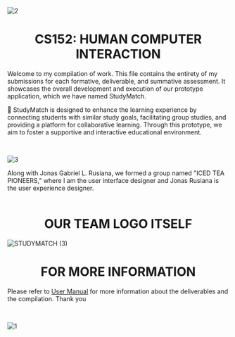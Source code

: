 ![2](https://github.com/glyphine/LOBATON-HCI-portfolio/assets/123319407/0b0a6af5-bc9d-4e37-b2b3-2da4148c8b74)

<h1 align = "center"> CS152: HUMAN COMPUTER INTERACTION </h1>

Welcome to my compilation of work. This file contains the entirety of my submissions for each formative, deliverable, and summative assessment. It showcases the overall development and execution of our prototype application, which we have named StudyMatch.


📖 StudyMatch is designed to enhance the learning experience by connecting students with similar study goals, facilitating group studies, and providing a platform for collaborative learning. Through this prototype, we aim to foster a supportive and interactive educational environment.

<br>

![3](https://github.com/glyphine/LOBATON-HCI-portfolio/assets/123319407/1dac0bf7-57dd-4762-9c14-e206129e6490)

Along with Jonas Gabriel L. Rusiana, we formed a group named "ICED TEA PIONEERS," where I am the user interface designer and Jonas Rusiana is the user experience designer.
<br>
<br> 

<h1 align = "center"> OUR TEAM LOGO ITSELF </h1>

![STUDYMATCH (3)](https://github.com/glyphine/LOBATON-HCI-portfolio/assets/123319407/7549d167-52a5-46b3-b760-57ad3526f9ca)

<h1 align = "center"> FOR MORE INFORMATION  </h1>


Please refer to [User Manual](USER_MANUAL.md) for more information about the deliverables and the compilation. Thank you

<br>

![1](https://github.com/glyphine/LOBATON-HCI-portfolio/assets/123319407/01b6f6fa-84b9-41da-976e-ea51328929e0)
